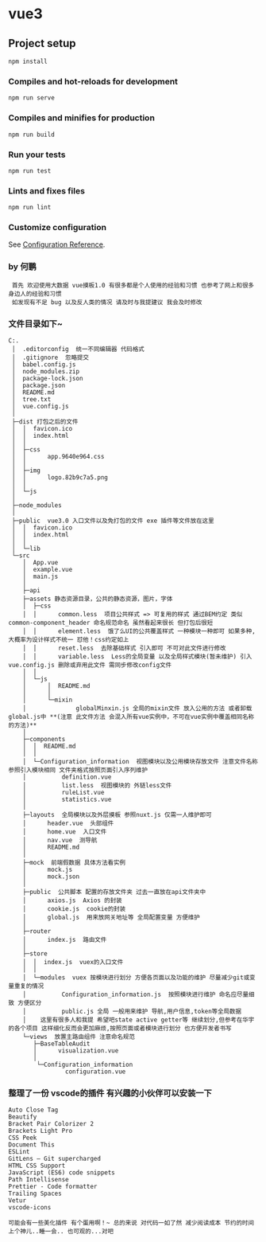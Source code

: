 <!--
 * @Description: In User Settings Edit
 * @Author: your Hepeng
 * @Date: 2019-09-11 15:24:24
 * @LastEditTime: 2019-09-16 21:55:55
 * @LastEditors: Please set LastEditors
 -->
# vue3

## Project setup
```
npm install
```

### Compiles and hot-reloads for development
```
npm run serve
```

### Compiles and minifies for production
```
npm run build
```

### Run your tests
```
npm run test
```

### Lints and fixes files
```
npm run lint
```

### Customize configuration
See [Configuration Reference](https://cli.vuejs.org/config/).


### by 何鹏
```
 首先 欢迎使用大数据 vue摸板1.0 有很多都是个人使用的经验和习惯 也参考了网上和很多身边人的经验和习惯
 如发现有不足 bug 以及反人类的情况 请及时与我提建议 我会及时修改
```
### 文件目录如下~
```
C:.
 │  .editorconfig  统一不同编辑器 代码格式
 │  .gitignore  忽略提交
 │  babel.config.js
 │  node_modules.zip
 │  package-lock.json
 │  package.json
 │  README.md
 │  tree.txt
 │  vue.config.js
 │
 ├─dist 打包之后的文件
 │  │  favicon.ico
 │  │  index.html
 │  │
 │  ├─css
 │  │      app.9640e964.css
 │  │
 │  ├─img
 │  │      logo.82b9c7a5.png
 │  │
 │  └─js
 │
 ├─node_modules
 │
 ├─public  vue3.0 入口文件以及免打包的文件 exe 插件等文件放在这里
 │  │  favicon.ico
 │  │  index.html
 │  │
 │  └─lib
 └─src
    │  App.vue
    │  example.vue
    │  main.js
    │
    ├─api
    ├─assets 静态资源目录，公共的静态资源，图片，字体
    │  ├─css
    │  │      common.less  项目公共样式 => 可复用的样式 通过BEM约定 类似common-component_header 命名规范命名 虽然看起来很长 但打包后很短
    │  │      element.less  饿了么UI的公共覆盖样式 一种模块一种即可 如果多种,大概率为设计样式不统一 怼他！css约定如上
    │  │      reset.less  去除基础样式 引入即可 不可对此文件进行修改
    │  │      variable.less  Less的全局变量 以及全局样式模块(暂未维护) 引入vue.config.js 删除或弃用此文件 需同步修改config文件
    │  │
    │  └─js
    │      │  README.md
    │      │
    │      └─mixin
    │              globalMinxin.js 全局的mixin文件 放入公用的方法 或者卸载global.js中 **(注意 此文件方法 会混入所有vue实例中，不可在vue实例中覆盖相同名称的方法)**
    │
    ├─components
    │  │  README.md
    │  │
    │  └─Configuration_information  视图模块以及公用模块存放文件 注意文件名称参照引入模块相同 文件夹格式按照页面引入序列维护
    │          definition.vue
    │          list.less  视图模块的 外链less文件
    │          ruleList.vue
    │          statistics.vue
    │
    ├─layouts  全局模块以及外层摸板 参照nuxt.js 仅需一人维护即可
    │      header.vue  头部组件
    │      home.vue  入口文件
    │      nav.vue  测导航
    │      README.md
    │
    ├─mock  前端假数据 具体方法看实例
    │      mock.js
    │      mock.json
    │
    ├─public  公共脚本 配置的存放文件夹 过去一直放在api文件夹中
    │      axios.js  Axios 的封装
    │      cookie.js  cookie的封装
    │      global.js  用来放网关地址等 全局配置变量 方便维护
    │
    ├─router
    │      index.js  路由文件
    │
    ├─store
    │  │  index.js  vuex的入口文件
    │  │
    │  └─modules  vuex 按模块进行划分 方便各页面以及功能的维护 尽量减少git或变量重复的情况
    │          Configuration_information.js  按照模块进行维护 命名应尽量细致 方便区分
    │          public.js 全局 一般用来维护 导航,用户信息,token等全局数据
    │    这里有很多人和我提 希望吧state active getter等 继续划分,但参考在华宇的各个项目 这样细化反而会更加麻烦,按照页面或者模块进行划分 也方便开发者书写
    └─views  放置主路由组件 注意命名规范
       ├─BaseTableAudit
       │      visualization.vue
       │
        └─Configuration_information
                configuration.vue
```

### 整理了一份 vscode的插件 有兴趣的小伙伴可以安装一下
```
Auto Close Tag
Beautify
Bracket Pair Colorizer 2
Brackets Light Pro
CSS Peek
Document This
ESLint
GitLens — Git supercharged
HTML CSS Support
JavaScript (ES6) code snippets
Path Intellisense
Prettier - Code formatter
Trailing Spaces
Vetur
vscode-icons

可能会有一些美化插件 有个蛋用啊！~ 总的来说 对代码一如了然 减少阅读成本 节约的时间 上个神儿..睡一会.. 也可观的...对吧
```